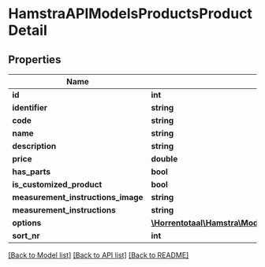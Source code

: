 # HamstraAPIModelsProductsProductDetail

## Properties
Name | Type | Description | Notes
------------ | ------------- | ------------- | -------------
**id** | **int** |  | [optional] 
**identifier** | **string** |  | [optional] 
**code** | **string** |  | [optional] 
**name** | **string** |  | [optional] 
**description** | **string** |  | [optional] 
**price** | **double** |  | [optional] 
**has_parts** | **bool** |  | [optional] 
**is_customized_product** | **bool** |  | [optional] 
**measurement_instructions_image** | **string** |  | [optional] 
**measurement_instructions** | **string** |  | [optional] 
**options** | [**\Horrentotaal\Hamstra\Model\HamstraAPIModelsProductsProductDetailOption[]**](HamstraAPIModelsProductsProductDetailOption.md) |  | [optional] 
**sort_nr** | **int** |  | [optional] 

[[Back to Model list]](../README.md#documentation-for-models) [[Back to API list]](../README.md#documentation-for-api-endpoints) [[Back to README]](../README.md)


